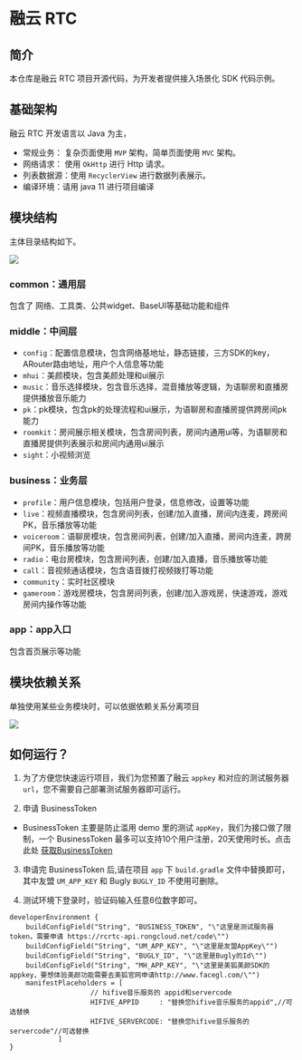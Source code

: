 # 融云 RTC

## 简介
本仓库是融云 RTC 项目开源代码，为开发者提供接入场景化 SDK 代码示例。

## 基础架构

融云 RTC 开发语言以 Java 为主，

* 常规业务： 复杂页面使用 `MVP` 架构，简单页面使用 `MVC` 架构。
* 网络请求： 使用 `OkHttp` 进行 Http 请求。
* 列表数据源：使用 `RecyclerView` 进行数据列表展示。
* 编译环境：请用 java 11 进行项目编译

## 模块结构

主体目录结构如下。

![](https://tva1.sinaimg.cn/large/e6c9d24ely1h0bumg2ki0j20np0b274n.jpg)

### common：通用层

包含了 网络、工具类、公共widget、BaseUI等基础功能和组件

### middle：中间层

* `config`：配置信息模块，包含网络基地址，静态链接，三方SDK的key，ARouter路由地址，用户个人信息等功能
* `mhui`：美颜模块，包含美颜处理和ui展示
* `music`：音乐选择模块，包含音乐选择，混音播放等逻辑，为语聊房和直播房提供播放音乐能力
* `pk`：pk模块，包含pk的处理流程和ui展示，为语聊房和直播房提供跨房间pk能力
* `roomkit`：房间展示相关模块，包含房间列表，房间内通用ui等，为语聊房和直播房提供列表展示和房间内通用ui展示
* `sight`：小视频浏览

### business：业务层

* `profile`：用户信息模块，包括用户登录，信息修改，设置等功能
* `live`：视频直播模块，包含房间列表，创建/加入直播，房间内连麦，跨房间PK，音乐播放等功能
* `voiceroom`：语聊房模块，包含房间列表，创建/加入直播，房间内连麦，跨房间PK，音乐播放等功能
* `radio`：电台房模块，包含房间列表，创建/加入直播，音乐播放等功能
* `call`：音视频通话模块，包含语音拨打视频拨打等功能
* `community`：实时社区模块
* `gameroom`：游戏房模块，包含房间列表，创建/加入游戏房，快速游戏，游戏房间内操作等功能

### app：app入口

包含首页展示等功能

## 模块依赖关系

单独使用某些业务模块时，可以依据依赖关系分离项目

![](https://tva1.sinaimg.cn/large/e6c9d24ely1h0bxojva2jj20j30e4t97.jpg)

## 如何运行？

1. 为了方便您快速运行项目，我们为您预置了融云 `appkey` 和对应的测试服务器 `url`，您不需要自己部署测试服务器即可运行。

2. 申请 BusinessToken

- BusinessToken 主要是防止滥用 demo 里的测试 `appKey`，我们为接口做了限制，一个 BusinessToken
  最多可以支持10个用户注册，20天使用时长。点击此处 [获取BusinessToken](https://rcrtc-api.rongcloud.net/code)

3. 申请完 BusinessToken 后,请在项目 `app` 下 `build.gradle` 文件中替换即可，其中友盟 `UM_APP_KEY` 和 Bugly `BUGLY_ID`
   不使用可删除。

4. 测试环境下登录时，验证码输入任意6位数字即可。

```
developerEnvironment {
    buildConfigField("String", "BUSINESS_TOKEN", "\"这里是测试服务器token，需要申请 https://rcrtc-api.rongcloud.net/code\"")
    buildConfigField("String", "UM_APP_KEY", "\"这里是友盟AppKey\"")
    buildConfigField("String", "BUGLY_ID", "\"这里是Bugly的Id\"")
    buildConfigField("String", "MH_APP_KEY", "\"这里是美狐美颜SDK的appkey，要想体验美颜功能需要去美狐官网申请http://www.facegl.com/\"")
    manifestPlaceholders = [
                    // hifive音乐服务的 appid和servercode
                    HIFIVE_APPID     : "替换您hifive音乐服务的appid",//可选替换
                    HIFIVE_SERVERCODE: "替换您hifive音乐服务的servercode"//可选替换
            ]
}
```

